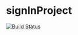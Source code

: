 # signInProject
[![Build Status](https://travis-ci.com/mpx2m/signInProject.svg?branch=master)](https://travis-ci.com/mpx2m/signInProject)
